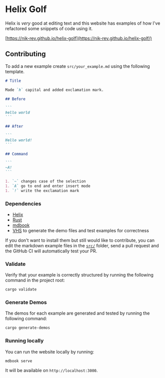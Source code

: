 # Helix Golf

Helix is _very_ good at editing text and this website has examples of how I've refactored some snippets of code using it.

[https://nik-rev.github.io/helix-golf](https://nik-rev.github.io/helix-golf/)

## Contributing

To add a new example create `src/your_example.md` using the following template.

````md
# Title

Made `h` capital and added exclamation mark.

## Before

```
hello world
```

## After

```
Hello world!
```

## Command

```
~A!
```

1. `~` changes case of the selection
1. `A` go to end and enter insert mode
1. `!` write the exclamation mark
````

### Dependencies

- [Helix](https://docs.helix-editor.com/install.html)
- [Rust](https://www.rust-lang.org/tools/install)
- [mdbook](https://rust-lang.github.io/mdBook/guide/installation.html)
- [VHS](https://github.com/charmbracelet/vhs?tab=readme-ov-file#installation) to generate the demo files and test examples for correctness

If you don't want to install them but still would like to contribute, you can edit the markdown example files in the [`src/`](src/) folder, send a pull request and the GitHub CI will automatically test your PR.

### Validate

Verify that your example is correctly structured by running the following command in the project root:

```sh
cargo validate
```

### Generate Demos

The demos for each example are generated and tested by running the following command:

```sh
cargo generate-demos
```

### Running locally

You can run the website locally by running:

```sh
mdbook serve
```

It will be available on `http://localhost:3000`.
